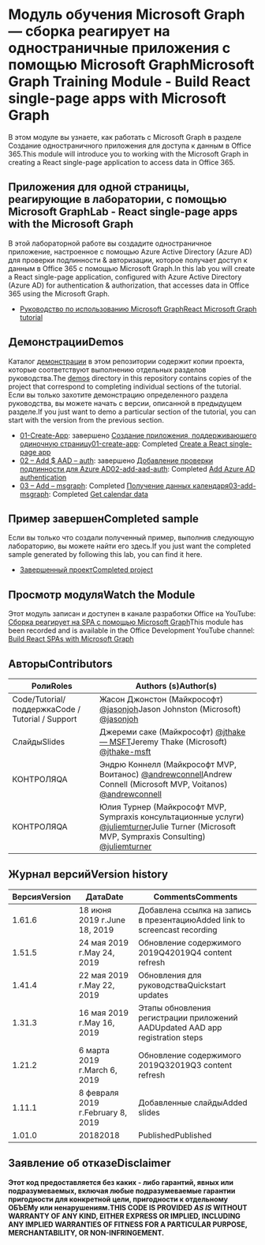 # <a name="microsoft-graph-training-module---build-react-single-page-apps-with-microsoft-graph"></a><span data-ttu-id="8cf85-101">Модуль обучения Microsoft Graph — сборка реагирует на одностраничные приложения с помощью Microsoft Graph</span><span class="sxs-lookup"><span data-stu-id="8cf85-101">Microsoft Graph Training Module - Build React single-page apps with Microsoft Graph</span></span>

<span data-ttu-id="8cf85-102">В этом модуле вы узнаете, как работать с Microsoft Graph в разделе Создание одностраничного приложения для доступа к данным в Office 365.</span><span class="sxs-lookup"><span data-stu-id="8cf85-102">This module will introduce you to working with the Microsoft Graph in creating a React single-page application to access data in Office 365.</span></span>

## <a name="lab---react-single-page-apps-with-the-microsoft-graph"></a><span data-ttu-id="8cf85-103">Приложения для одной страницы, реагирующие в лаборатории, с помощью Microsoft Graph</span><span class="sxs-lookup"><span data-stu-id="8cf85-103">Lab - React single-page apps with the Microsoft Graph</span></span>

<span data-ttu-id="8cf85-104">В этой лабораторной работе вы создадите одностраничное приложение, настроенное с помощью Azure Active Directory (Azure AD) для проверки подлинности & авторизации, которое получает доступ к данным в Office 365 с помощью Microsoft Graph.</span><span class="sxs-lookup"><span data-stu-id="8cf85-104">In this lab you will create a React single-page application, configured with Azure Active Directory (Azure AD) for authentication & authorization, that accesses data in Office 365 using the Microsoft Graph.</span></span>

- [<span data-ttu-id="8cf85-105">Руководство по использованию Microsoft Graph</span><span class="sxs-lookup"><span data-stu-id="8cf85-105">React Microsoft Graph tutorial</span></span>](https://docs.microsoft.com/graph/training/react-tutorial)

## <a name="demos"></a><span data-ttu-id="8cf85-106">Демонстрации</span><span class="sxs-lookup"><span data-stu-id="8cf85-106">Demos</span></span>

<span data-ttu-id="8cf85-107">Каталог [демонстрации](./demos) в этом репозитории содержит копии проекта, которые соответствуют выполнению отдельных разделов руководства.</span><span class="sxs-lookup"><span data-stu-id="8cf85-107">The [demos](./demos) directory in this repository contains copies of the project that correspond to completing individual sections of the tutorial.</span></span> <span data-ttu-id="8cf85-108">Если вы только захотите демонстрацию определенного раздела руководства, вы можете начать с версии, описанной в предыдущем разделе.</span><span class="sxs-lookup"><span data-stu-id="8cf85-108">If you just want to demo a particular section of the tutorial, you can start with the version from the previous section.</span></span>

- <span data-ttu-id="8cf85-109">[01-Create-App](demos/01-create-app): завершено [Создание приложения, поддерживающего одиночную страницу](https://docs.microsoft.com/graph/training/react-tutorial?tutorial-step=1)</span><span class="sxs-lookup"><span data-stu-id="8cf85-109">[01-create-app](demos/01-create-app): Completed [Create a React single-page app](https://docs.microsoft.com/graph/training/react-tutorial?tutorial-step=1)</span></span>
- <span data-ttu-id="8cf85-110">[02 – Add $ AAD – auth](demos/02-add-aad-auth): завершено [Добавление проверки подлинности для Azure AD](https://docs.microsoft.com/graph/training/react-tutorial?tutorial-step=3)</span><span class="sxs-lookup"><span data-stu-id="8cf85-110">[02-add-aad-auth](demos/02-add-aad-auth): Completed [Add Azure AD authentication](https://docs.microsoft.com/graph/training/react-tutorial?tutorial-step=3)</span></span>
- <span data-ttu-id="8cf85-111">[03 – Add – msgraph](demos/03-add-msgraph): Completed [Получение данных календаря](https://docs.microsoft.com/graph/training/react-tutorial?tutorial-step=4)</span><span class="sxs-lookup"><span data-stu-id="8cf85-111">[03-add-msgraph](demos/03-add-msgraph): Completed [Get calendar data](https://docs.microsoft.com/graph/training/react-tutorial?tutorial-step=4)</span></span>

## <a name="completed-sample"></a><span data-ttu-id="8cf85-112">Пример завершен</span><span class="sxs-lookup"><span data-stu-id="8cf85-112">Completed sample</span></span>

<span data-ttu-id="8cf85-113">Если вы только что создали полученный пример, выполнив следующую лабораторию, вы можете найти его здесь.</span><span class="sxs-lookup"><span data-stu-id="8cf85-113">If you just want the completed sample generated by following this lab, you can find it here.</span></span>

- [<span data-ttu-id="8cf85-114">Завершенный проект</span><span class="sxs-lookup"><span data-stu-id="8cf85-114">Completed project</span></span>](demos/03-add-msgraph)

## <a name="watch-the-module"></a><span data-ttu-id="8cf85-115">Просмотр модуля</span><span class="sxs-lookup"><span data-stu-id="8cf85-115">Watch the Module</span></span>

<span data-ttu-id="8cf85-116">Этот модуль записан и доступен в канале разработки Office на YouTube: [Сборка реагирует на SPA с помощью Microsoft Graph](https://youtu.be/IghiKqly-HY)</span><span class="sxs-lookup"><span data-stu-id="8cf85-116">This module has been recorded and is available in the Office Development YouTube channel: [Build React SPAs with Microsoft Graph](https://youtu.be/IghiKqly-HY)</span></span>

## <a name="contributors"></a><span data-ttu-id="8cf85-117">Авторы</span><span class="sxs-lookup"><span data-stu-id="8cf85-117">Contributors</span></span>

|           <span data-ttu-id="8cf85-118">Роли</span><span class="sxs-lookup"><span data-stu-id="8cf85-118">Roles</span></span>           |                                           <span data-ttu-id="8cf85-119">Authors (s)</span><span class="sxs-lookup"><span data-stu-id="8cf85-119">Author(s)</span></span>                                           |
| ------------------------- | --------------------------------------------------------------------------------------------- |
| <span data-ttu-id="8cf85-120">Code/Tutorial/поддержка</span><span class="sxs-lookup"><span data-stu-id="8cf85-120">Code / Tutorial / Support</span></span> | <span data-ttu-id="8cf85-121">Жасон Джонстон (Майкрософт) [@jasonjoh](//github.com/jasonjoh)</span><span class="sxs-lookup"><span data-stu-id="8cf85-121">Jason Johnston (Microsoft) [@jasonjoh](//github.com/jasonjoh)</span></span>                                 |
| <span data-ttu-id="8cf85-122">Слайды</span><span class="sxs-lookup"><span data-stu-id="8cf85-122">Slides</span></span>                    | <span data-ttu-id="8cf85-123">Джереми саке (Майкрософт) [@jthake — MSFT](//github.com/jthake-msft)</span><span class="sxs-lookup"><span data-stu-id="8cf85-123">Jeremy Thake (Microsoft) [@jthake-msft](//github.com/jthake-msft)</span></span>                             |
| <span data-ttu-id="8cf85-124">КОНТРОЛЯ</span><span class="sxs-lookup"><span data-stu-id="8cf85-124">QA</span></span>                        | <span data-ttu-id="8cf85-125">Эндрю Коннелл (Майкрософт MVP, Воитанос) [@andrewconnell](//github.com/andrewconnell)</span><span class="sxs-lookup"><span data-stu-id="8cf85-125">Andrew Connell (Microsoft MVP, Voitanos) [@andrewconnell](//github.com/andrewconnell)</span></span>         |
| <span data-ttu-id="8cf85-126">КОНТРОЛЯ</span><span class="sxs-lookup"><span data-stu-id="8cf85-126">QA</span></span>                        | <span data-ttu-id="8cf85-127">Юлия Турнер (Майкрософт MVP, Sympraxis консультационные услуги) [@juliemturner](//github.com/juliemturner)</span><span class="sxs-lookup"><span data-stu-id="8cf85-127">Julie Turner (Microsoft MVP, Sympraxis Consulting) [@juliemturner](//github.com/juliemturner)</span></span> |

## <a name="version-history"></a><span data-ttu-id="8cf85-128">Журнал версий</span><span class="sxs-lookup"><span data-stu-id="8cf85-128">Version history</span></span>

| <span data-ttu-id="8cf85-129">Версия</span><span class="sxs-lookup"><span data-stu-id="8cf85-129">Version</span></span> |       <span data-ttu-id="8cf85-130">Дата</span><span class="sxs-lookup"><span data-stu-id="8cf85-130">Date</span></span>       |              <span data-ttu-id="8cf85-131">Comments</span><span class="sxs-lookup"><span data-stu-id="8cf85-131">Comments</span></span>              |
| ------- | ---------------- | ---------------------------------- |
| <span data-ttu-id="8cf85-132">1.6</span><span class="sxs-lookup"><span data-stu-id="8cf85-132">1.6</span></span>     | <span data-ttu-id="8cf85-133">18 июня 2019 г.</span><span class="sxs-lookup"><span data-stu-id="8cf85-133">June 18, 2019</span></span>    | <span data-ttu-id="8cf85-134">Добавлена ссылка на запись в презентацию</span><span class="sxs-lookup"><span data-stu-id="8cf85-134">Added link to screencast recording</span></span> |
| <span data-ttu-id="8cf85-135">1.5</span><span class="sxs-lookup"><span data-stu-id="8cf85-135">1.5</span></span>     | <span data-ttu-id="8cf85-136">24 мая 2019 г.</span><span class="sxs-lookup"><span data-stu-id="8cf85-136">May 24, 2019</span></span>     | <span data-ttu-id="8cf85-137">Обновление содержимого 2019Q4</span><span class="sxs-lookup"><span data-stu-id="8cf85-137">2019Q4 content refresh</span></span>             |
| <span data-ttu-id="8cf85-138">1.4</span><span class="sxs-lookup"><span data-stu-id="8cf85-138">1.4</span></span>     | <span data-ttu-id="8cf85-139">22 мая 2019 г.</span><span class="sxs-lookup"><span data-stu-id="8cf85-139">May 22, 2019</span></span>     | <span data-ttu-id="8cf85-140">Обновления для руководства</span><span class="sxs-lookup"><span data-stu-id="8cf85-140">Quickstart updates</span></span>                 |
| <span data-ttu-id="8cf85-141">1.3</span><span class="sxs-lookup"><span data-stu-id="8cf85-141">1.3</span></span>     | <span data-ttu-id="8cf85-142">16 мая 2019 г.</span><span class="sxs-lookup"><span data-stu-id="8cf85-142">May 16, 2019</span></span>     | <span data-ttu-id="8cf85-143">Этапы обновления регистрации приложений AAD</span><span class="sxs-lookup"><span data-stu-id="8cf85-143">Updated AAD app registration steps</span></span> |
| <span data-ttu-id="8cf85-144">1.2</span><span class="sxs-lookup"><span data-stu-id="8cf85-144">1.2</span></span>     | <span data-ttu-id="8cf85-145">6 марта 2019 г.</span><span class="sxs-lookup"><span data-stu-id="8cf85-145">March 6, 2019</span></span>    | <span data-ttu-id="8cf85-146">Обновление содержимого 2019Q3</span><span class="sxs-lookup"><span data-stu-id="8cf85-146">2019Q3 content refresh</span></span>             |
| <span data-ttu-id="8cf85-147">1.1</span><span class="sxs-lookup"><span data-stu-id="8cf85-147">1.1</span></span>     | <span data-ttu-id="8cf85-148">8 февраля 2019 г.</span><span class="sxs-lookup"><span data-stu-id="8cf85-148">February 8, 2019</span></span> | <span data-ttu-id="8cf85-149">Добавленные слайды</span><span class="sxs-lookup"><span data-stu-id="8cf85-149">Added slides</span></span>                       |
| <span data-ttu-id="8cf85-150">1.0</span><span class="sxs-lookup"><span data-stu-id="8cf85-150">1.0</span></span>     | <span data-ttu-id="8cf85-151">2018</span><span class="sxs-lookup"><span data-stu-id="8cf85-151">2018</span></span>             | <span data-ttu-id="8cf85-152">Published</span><span class="sxs-lookup"><span data-stu-id="8cf85-152">Published</span></span>                          |

## <a name="disclaimer"></a><span data-ttu-id="8cf85-153">Заявление об отказе</span><span class="sxs-lookup"><span data-stu-id="8cf85-153">Disclaimer</span></span>

<span data-ttu-id="8cf85-154">**Этот код предоставляется без каких *-* либо гарантий, явных или подразумеваемых, включая любые подразумеваемые гарантии пригодности для конкретной цели, пригодности к отдельному ОБЪЕМу или ненарушениям.**</span><span class="sxs-lookup"><span data-stu-id="8cf85-154">**THIS CODE IS PROVIDED *AS IS* WITHOUT WARRANTY OF ANY KIND, EITHER EXPRESS OR IMPLIED, INCLUDING ANY IMPLIED WARRANTIES OF FITNESS FOR A PARTICULAR PURPOSE, MERCHANTABILITY, OR NON-INFRINGEMENT.**</span></span>
